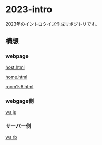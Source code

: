 2023-intro
===============

2023年のイントロクイズ作成リポジトリです。

## 構想
### webpage

[host.html]()

[home.html]()

[room1~6.html]()

### webgage側

[ws.js]()

### サーバー側 

[ws.rb]()
